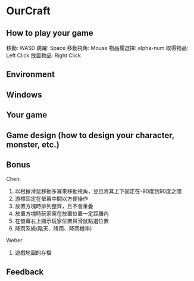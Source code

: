 # OurCraft

## How to play your game
移動: WASD
跳躍: Space
移動視角: Mouse
物品欄選擇: alpha-num
取得物品: Left Click
放置物品: Right Click

## Environment
## Windows

## Your game

## Game design (how to design your character, monster, etc.)

## Bonus
Chen:
1. 以根據滑鼠移動多寡來移動視角，並且將其上下固定在-90度到90度之間
2. 游標固定在螢幕中間以方便操作
3. 放置方塊時排列整齊，且不會重疊
4. 放置方塊時玩家需在放置位置一定距離內
5. 在螢幕右上顯示玩家位置與滑鼠點選位置
6. 降雨系統(陰天、降雨、降雨機率)

Weber
1. 遊戲地圖的存檔

## Feedback
